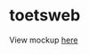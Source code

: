 # toetsweb

View mockup [here](https://werkgroep-toetsen-op-afstand.github.io/toetsweb/mockup/toetswebmockup.html)
